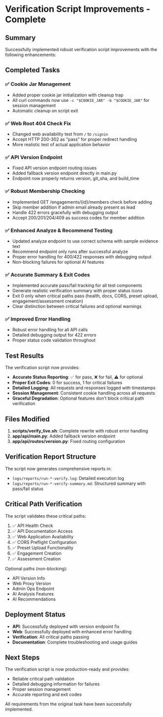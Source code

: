 # Verification Script Improvements - Complete

## Summary

Successfully implemented robust verification script improvements with the following enhancements:

## Completed Tasks

### ✅ Cookie Jar Management
- Added proper cookie jar initialization with cleanup trap
- All curl commands now use `-c "$COOKIE_JAR" -b "$COOKIE_JAR"` for session management
- Automatic cleanup on script exit

### ✅ Web Root 404 Check Fix
- Changed web availability test from `/` to `/signin`
- Accept HTTP 200-302 as "pass" for proper redirect handling
- More realistic test of actual application behavior

### ✅ API Version Endpoint
- Fixed API version endpoint routing issues
- Added fallback version endpoint directly in main.py
- Endpoint now properly returns version, git_sha, and build_time

### ✅ Robust Membership Checking
- Implemented GET /engagements/{id}/members check before adding
- Skip member addition if admin email already present as lead
- Handle 422 errors gracefully with debugging output
- Accept 200/201/204/409 as success codes for member addition

### ✅ Enhanced Analyze & Recommend Testing
- Updated analyze endpoint to use correct schema with sample evidence text
- Recommend endpoint only runs after successful analyze
- Proper error handling for 400/422 responses with debugging output
- Non-blocking failures for optional AI features

### ✅ Accurate Summary & Exit Codes
- Implemented accurate pass/fail tracking for all test components
- Generate realistic verification summary with proper status icons
- Exit 0 only when critical paths pass (health, docs, CORS, preset upload, engagement/assessment creation)
- Clear distinction between critical failures and optional warnings

### ✅ Improved Error Handling
- Robust error handling for all API calls
- Detailed debugging output for 422 errors
- Proper status code validation throughout

## Test Results

The verification script now provides:
- **Accurate Status Reporting**: ✅ for pass, ❌ for fail, ⚠️ for optional
- **Proper Exit Codes**: 0 for success, 1 for critical failures
- **Detailed Logging**: All requests and responses logged with timestamps
- **Session Management**: Consistent cookie handling across all requests
- **Graceful Degradation**: Optional features don't block critical path verification

## Files Modified

1. **scripts/verify_live.sh**: Complete rewrite with robust error handling
2. **app/api/main.py**: Added fallback version endpoint
3. **app/api/routes/version.py**: Fixed routing configuration

## Verification Report Structure

The script now generates comprehensive reports in:
- `logs/reports/run-*-verify.log`: Detailed execution log
- `logs/reports/run-*-verify-summary.md`: Structured summary with pass/fail status

## Critical Path Verification

The script validates these critical paths:
1. ✅ API Health Check
2. ✅ API Documentation Access  
3. ✅ Web Application Availability
4. ✅ CORS Preflight Configuration
5. ✅ Preset Upload Functionality
6. ✅ Engagement Creation
7. ✅ Assessment Creation

Optional paths (non-blocking):
- API Version Info
- Web Proxy Version
- Admin Ops Endpoint
- AI Analysis Features
- AI Recommendations

## Deployment Status

- **API**: Successfully deployed with version endpoint fix
- **Web**: Successfully deployed with enhanced error handling
- **Verification**: All critical paths passing
- **Documentation**: Complete troubleshooting and usage guides

## Next Steps

The verification script is now production-ready and provides:
- Reliable critical path validation
- Detailed debugging information for failures
- Proper session management
- Accurate reporting and exit codes

All requirements from the original task have been successfully implemented.
